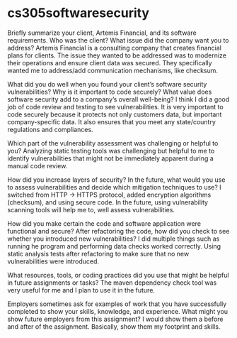 # cs305softwaresecurity

Briefly summarize your client, Artemis Financial, and its software requirements. Who was the client? What issue did the company want you to address?
Artemis Financial is a consulting company that creates financial plans for clients. The issue they wanted to be addressed was to modernize their operations and ensure client data was secured. They specifically wanted me to address/add communication mechanisms, like checksum. 

What did you do well when you found your client’s software security vulnerabilities? Why is it important to code securely? What value does software security add to a company’s overall well-being?
I think I did a good job of code review and testing to see vulnerabilities. It is very important to code securely because it protects not only customers data, but important company-specific data. It also ensures that you meet any state/country regulations and compliances.

Which part of the vulnerability assessment was challenging or helpful to you?
Analyzing static testing tools was challenging but helpful to me to identify vulnerabilities that might not be immediately apparent during a manual code review. 

How did you increase layers of security? In the future, what would you use to assess vulnerabilities and decide which mitigation techniques to use?
I switched from HTTP -> HTTPS protocol, added encryption algorithms (checksum), and using secure code. In the future, using vulnerability scanning tools will help me to, well assess vulnerabilities. 

How did you make certain the code and software application were functional and secure? After refactoring the code, how did you check to see whether you introduced new vulnerabilities?
I did multiple things such as running he program and performing data checks worked correctly. Using static analysis tests after refactoring to make sure that no new vulnerabilities were introduced. 

What resources, tools, or coding practices did you use that might be helpful in future assignments or tasks?
The maven dependency check tool was very useful for me and I plan to use it in the future.

Employers sometimes ask for examples of work that you have successfully completed to show your skills, knowledge, and experience. What might you show future employers from this assignment?
I would show them a before and after of the assignment. Basically, show them my footprint and skills.
